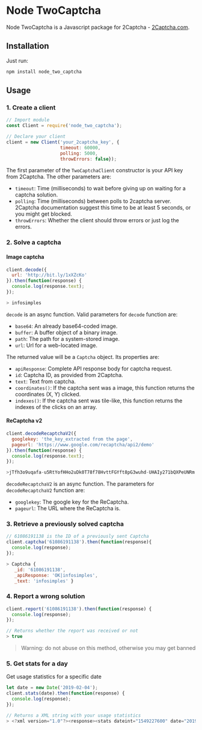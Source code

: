 # Node TwoCaptcha

Node TwoCaptcha is a Javascript package for 2Captcha -
[2Captcha.com](http://2captcha.com/?from=1025109).

## Installation

Just run:

```bash
npm install node_two_captcha
```

## Usage

### 1. Create a client

```javascript
// Import module
const Client = require('node_two_captcha');

// Declare your client
client = new Client('your_2captcha_key', {
                    timeout: 60000,
                    polling: 5000,
                    throwErrors: false});
```

The first parameter of the `TwoCaptchaClient` constructor is your API key from
2Captcha. The other parameters are:

-   `timeout`: Time (milliseconds) to wait before giving up on waiting for a
    captcha solution.
-   `polling`: Time (milliseconds) between polls to 2captcha server. 2Captcha
    documentation suggest this time to be at least 5 seconds, or you might get
    blocked.
-   `throwErrors`: Whether the client should throw errors or just log the errors.

### 2. Solve a captcha

#### Image captcha

```javascript
client.decode({
  url: 'http://bit.ly/1xXZcKo'
}).then(function(response) {
  console.log(response.text);
});

> infosimples
```

`decode` is an async function. Valid parameters for `decode` function are:

-   `base64`: An already base64-coded image.
-   `buffer`: A buffer object of a binary image.
-   `path`: The path for a system-stored image.
-   `url`: Url for a web-located image.

The returned value will be a `Captcha` object. Its properties are:

-   `apiResponse`: Complete API response body for captcha request.
-   `id`: Captcha ID, as provided from 2Captcha.
-   `text`: Text from captcha.
-   `coordinates()`: If the captcha sent was a image, this function returns the
    coordinates (X, Y) clicked.
-   `indexes()`: If the captcha sent was tile-like, this function returns the
    indexes of the clicks on an array.

#### ReCaptcha v2

```javascript
client.decodeRecaptchaV2({
  googlekey: 'the_key_extracted from the page',
  pageurl: 'https://www.google.com/recaptcha/api2/demo'
}).then(function(response) {
  console.log(response.text);
});

>jTfh3o9uqafa-u5RtYofHHo2uDk0T78f78HvttFGYft8pG3wuhd-UHAIy271bQXPeUNRm...
```

`decodeRecaptchaV2` is an async function. The parameters for `decodeRecaptchaV2`
function are:

-   `googlekey`: The google key for the ReCaptcha.
-   `pageurl`: The URL where the ReCaptcha is.

### 3. Retrieve a previously solved captcha

```javascript
// 61086191138 is the ID of a previously sent Captcha
client.captcha('61086191138').then(function(response){
  console.log(response);
});

> Captcha {
   _id: '61086191138',
   _apiResponse: 'OK|infosimples',
   _text: 'infosimples' }
```

### 4. Report a wrong solution

```javascript
client.report('61086191138').then(function(response) {
  console.log(response);
});

// Returns whether the report was received or not
> true
```

> Warning: do not abuse on this method, otherwise you may get banned

### 5. Get stats for a day

Get usage statistics for a specific date

```javascript
let date = new Date('2019-02-04');
client.stats(date).then(function(response) {
  console.log(response);
});

// Returns a XML string with your usage statistics
> <?xml version="1.0"?><response><stats dateint="1549227600" date="2019-02-04" hour="00"><volume>0</volume><money>0</money></stats><stats dateint="1549231200" date="2019-02-04" hour="01"><volume>0</volume><money>0</money></stats>...
```
